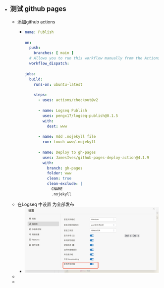 - ## 测试 github  pages
	- 添加github actions
		- ```yaml
		  name: Publish
		  
		  on:
		    push:
		      branches: [ main ]
		    # Allows you to run this workflow manually from the Actions tab
		    workflow_dispatch:
		  
		  jobs:
		    build:
		      runs-on: ubuntu-latest
		  
		      steps:
		        - uses: actions/checkout@v2
		  
		        - name: Logseq Publish
		          uses: pengx17/logseq-publish@0.1.5
		          with:
		            dest: www
		  
		        - name: Add .nojekyll file
		          run: touch www/.nojekyll
		  
		        - name: Deploy to gh-pages
		          uses: JamesIves/github-pages-deploy-action@4.1.9
		          with:
		            branch: gh-pages
		            folder: www
		            clean: true
		            clean-exclude: |
		              CNAME
		              .nojekyll
		  ```
	- 在Logseq 中设置 为全部发布
		- ![image.png](../assets/image_1665576186049_0.png)
	-
	-